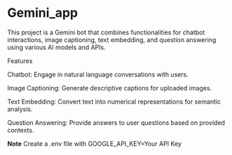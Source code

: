# Gemini_app
This project is a Gemini bot that combines functionalities for chatbot interactions, image captioning, text embedding, and question answering using various AI models and APIs.

Features

Chatbot: Engage in natural language conversations with users.

Image Captioning: Generate descriptive captions for uploaded images.

Text Embedding: Convert text into numerical representations for semantic analysis.

Question Answering: Provide answers to user questions based on provided contexts.

**Note** Create a .env file with GOOGLE_API_KEY=Your API Key
